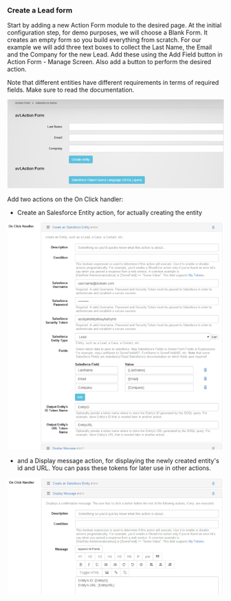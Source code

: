 ### Create a Lead form

Start by adding a new Action Form module to the desired page. At the initial configuration step, for demo purposes, we will choose a Blank Form. It creates an empty form so you build everything from scratch. For our example we will add three text boxes to collect the Last Name, the Email and the Company for the new Lead. Add these using the Add Field button in Action Form - Manage Screen. Also add a button to perform the desired action.

Note that different entities have different requirements in terms of required fields. Make sure to read the documentation.

![](assets/action-form-salesforce-demo.png)

Add two actions on the On Click handler: 
* Create an Salesforce Entity action, for actually creating the entity

![](assets/create-an-salesforce-entity.png)

* and a Display message action, for displaying the newly created entity's id and URL. You can pass these tokens for later use in other actions.

![](assets/display-message.png)

